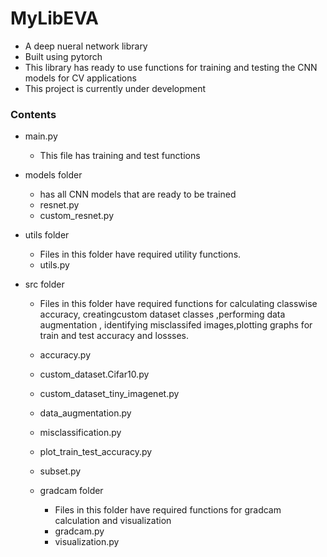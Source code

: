 # MyLibEVA
* A deep nueral network library 
* Built using pytorch
* This library has ready  to use functions for training and testing the CNN models for CV applications
* This project is currently under development

### Contents

* main.py
  * This file has training and test functions 

* models folder
  * has all CNN models that are  ready to be trained
  * resnet.py
  * custom_resnet.py
  
* utils folder
  *  Files in this folder have required utility functions.
  * utils.py
  
* src folder
  * Files in this folder have required functions for calculating classwise accuracy, creatingcustom dataset classes ,performing  data augmentation ,
    identifying misclassifed images,plotting graphs for train and test accuracy and lossses.
  * accuracy.py
  * custom_dataset.Cifar10.py
  * custom_dataset_tiny_imagenet.py
  * data_augmentation.py
  * misclassification.py
  * plot_train_test_accuracy.py
  * subset.py
  
  * gradcam folder
    * Files in this folder have required functions for gradcam calculation and visualization
    * gradcam.py
    * visualization.py

